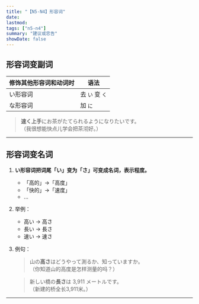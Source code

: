 ```yaml
---
title: "【N5-N4】形容词"
date:
lastmod: 
tags: ["n5-n4"]
summary: "建议或忠告"
showDate: false
---
```


## 形容词变副词
| 修饰其他形容词和动词时 | 语法 |
| --- | --- |
| い形容词 | 去 `い` 变 `く` |
| な形容词 | 加 `に` |

> **速く上手**にお茶がたてられるようになりたいです。  
 （我很想能快点儿学会把茶沏好。）

---
## 形容词变名词
1. **い形容词把词尾「い」变为「さ」可变成名词，表示程度。**
    - 「高的」→「高度」
    - 「快的」→「速度」
    - ...  
2. 举例：
    - 高い → 高さ
    - 長い → 長さ
    - 速い → 速さ
3. 例句：
    > 山の**高さ**はどうやって測るか、知っていますか。  
     （你知道山的高度是怎样测量的吗？）

    > 新しい橋の**長さ**は 3,911 メートルです。  
     （新建的桥全长3,911米。）

---